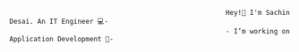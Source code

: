                                                           Hey!👋 I'm Sachin Desai. An IT Engineer 💻-
                                                          - I’m working on Application Development 📱-
